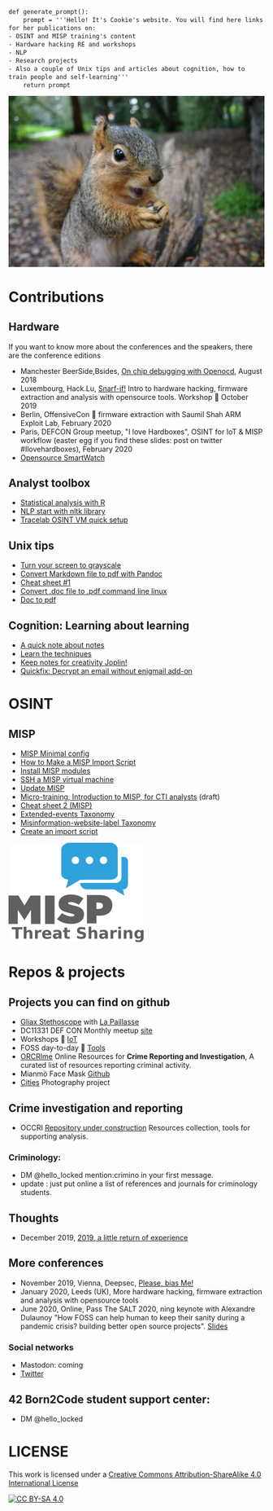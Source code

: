 ```
def generate_prompt():
    prompt = '''Hello! It's Cookie's website. You will find here links for her publications on:
- OSINT and MISP training's content
- Hardware hacking RE and workshops
- NLP
- Research projects
- Also a couple of Unix tips and articles about cognition, how to train people and self-learning'''
    return prompt
```

![Squirrel](/pictures/squirrel.jpg)


# Contributions

## Hardware
If you want to know more about the conferences and the speakers, there are the conference editions
- Manchester BeerSide,Bsides, [On chip debugging with Openocd](On-Chip-debugging-with-OpenOCD-and-GDB), August 2018
- Luxembourg, Hack.Lu, [Snarf-if!](https://cfp.hack.lu/hacklu19/talk/8YR7UM/) Intro to hardware hacking, firmware extraction and analysis with opensource tools. Workshop :wrench: October 2019
- Berlin, OffensiveCon :wrench: firmware extraction with Saumil Shah ARM Exploit Lab, February 2020
- Paris, DEFCON Group meetup, "I love Hardboxes", OSINT for IoT & MISP workflow (easter egg if you find these slides: post on twitter #Ilovehardboxes), February 2020
- [Opensource SmartWatch](./opensource-smartwatch)

## Analyst toolbox
- [Statistical analysis with R](./statistics-with-R)
- [NLP start with nltk library](./NLP-start-with-nltk)
- [Tracelab OSINT VM quick setup](./Tracelabs-OSINT-VM-quick-setup)
  
## Unix tips
- [Turn your screen to grayscale](./Turn-your-screen-to-grayscale)
- [Convert Markdown file to pdf with Pandoc](./convert-markdown-file-to-pdf)
- [Cheat sheet #1](./cheat-sheet-1)
- [Convert .doc file to .pdf command line linux](./doc-to-pdf.md)
- [Doc to pdf](./doc-to-pdf)

## Cognition: Learning about learning
- [A quick note about notes](./keeping-notes-for-creativity)
- [Learn the techniques](./learn-the-techniques)
- [Keep notes for creativity Joplin!](./keeping-notes-for-creativity)
- [Quickfix: Decrypt an email without enigmail add-on](./decrypt-an-email-without-add-on)

# OSINT
## MISP
- [MISP Minimal config](./MISP-minimal-config)
- [How to Make a MISP Import Script](https://www.misp-project.org/2020/09/30/How-To-Make-A-MISP-Import-Script.html)
- [Install MISP modules](./install-misp-modules)
- [SSH a MISP virtual machine](./ssh-misp-vm)
- [Update MISP](./update-misp)
- [Micro-training, Introduction to MISP, for CTI analysts](./intro-to-misp-CTI) (draft)
- [Cheat sheet 2 (MISP)](./cheat-sheet-2.md)
- [Extended-events Taxonomy](https://www.misp-project.org/taxonomies.html#_extended_event)
- [Misinformation-website-label Taxonomy](https://www.misp-project.org/taxonomies.html#_misinformation_website_label)
- [Create an import script](https://www.misp-project.org/authors/Pauline-Bourmeau/)


  
  
![MISP](/pictures/misp-logo.png)




# Repos & projects
## Projects you can find on github
- [Gliax Stethoscope](https://github.com/GliaX/Stethoscope) with [La Paillasse](http://lapaillasse.org/)
- DC11331 DEF CON Monthly meetup [site](dc11331.com)
- Workshops :wrench: [IoT](https://github.com/C00kie-/workshop-materials)
- FOSS day-to-day :wrench: [Tools](https://github.com/C00kie-/foss-tools/blob/master/README.md)
- [ORCRIme](https://github.com/C00kie-/ORCRI) Online Resources for **Crime Reporting and Investigation**, A curated list of resources reporting criminal activity.
-  Mianmö Face Mask [Github](https://github.com/Mianmo-project/mask-models)
- [Cities](https://www.flickr.com/photos/186756091@N02/) Photography project

## Crime investigation and reporting
- OCCRI [Repository under construction](https://github.com/C00kie-/ORCRI) Resources collection, tools for supporting analysis.
### Criminology:
- DM @hello_locked mention:crimino in your first message.
- update : just put online a list of references and journals for criminology students.

## Thoughts
- December 2019, [2019, a little return of experience](./year-2019-a-little-return-of-experience)
  
## More conferences
- November 2019, Vienna, Deepsec, [Please, bias Me!](https://blog.deepsec.net/roots-2019-invited-talk-please-bias-me-pauline-bourmeau/)
- January 2020, Leeds (UK), More hardware hacking, firmware extraction and analysis with opensource tools
- June 2020, Online, Pass The SALT 2020, ning keynote with Alexandre Dulaunoy "How FOSS can help human to keep their sanity during a pandemic crisis? building better open source projects". [Slides](https://github.com/C00kie-/foss-tools/blob/master/best-practices/slides/slides.pdf)
  
### Social networks
- Mastodon: coming
- [Twitter](https:///twitter.com/hello_locked)

## 42 Born2Code student support center:
- DM @hello_locked

# LICENSE 
This work is licensed under a [Creative Commons Attribution-ShareAlike 4.0 International License](./LICENSE)

[![CC BY-SA 4.0][cc-by-sa-image]][cc-by-sa]

[cc-by-sa]: http://creativecommons.org/licenses/by-sa/4.0/

[cc-by-sa-image]: https://licensebuttons.net/l/by-sa/4.0/88x31.png

[cc-by-sa-shield]: https://img.shields.io/badge/License-CC%20BY--SA%204.0-lightgrey.svg
